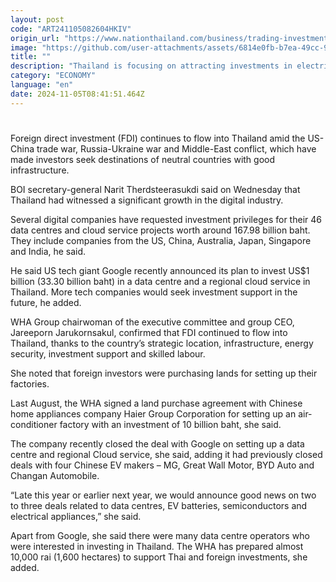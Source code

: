 ```yaml
---
layout: post
code: "ART241105082604HKIV"
origin_url: "https://www.nationthailand.com/business/trading-investment/40042405"
image: "https://github.com/user-attachments/assets/6814e0fb-b7ea-49cc-9187-b84be6d420a1"
title: ""
description: "Thailand is focusing on attracting investments in electric vehicles (EVs) and its components, semiconductors, digital, future foods and renewable energy to boost the country’s potential amid global challenges, the Board of Investment (BOI) said."
category: "ECONOMY"
language: "en"
date: 2024-11-05T08:41:51.464Z
---
```


# 









Foreign direct investment (FDI) continues to flow into Thailand amid the US-China trade war, Russia-Ukraine war and Middle-East conflict, which have made investors seek destinations of neutral countries with good infrastructure.

BOI secretary-general Narit Therdsteerasukdi said on Wednesday that Thailand had witnessed a significant growth in the digital industry.

Several digital companies have requested investment privileges for their 46 data centres and cloud service projects worth around 167.98 billion baht. They include companies from the US, China, Australia, Japan, Singapore and India, he said.

He said US tech giant Google recently announced its plan to invest US$1 billion (33.30 billion baht) in a data centre and a regional cloud service in Thailand. More tech companies would seek investment support in the future, he added.

WHA Group chairwoman of the executive committee and group CEO, Jareeporn Jarukornsakul, confirmed that FDI continued to flow into Thailand, thanks to the country’s strategic location, infrastructure, energy security, investment support and skilled labour.

She noted that foreign investors were purchasing lands for setting up their factories.

Last August, the WHA signed a land purchase agreement with Chinese home appliances company Haier Group Corporation for setting up an air-conditioner factory with an investment of 10 billion baht, she said.

The company recently closed the deal with Google on setting up a data centre and regional Cloud service, she said, adding it had previously closed deals with four Chinese EV makers – MG, Great Wall Motor, BYD Auto and Changan Automobile.

“Late this year or earlier next year, we would announce good news on two to three deals related to data centres, EV batteries, semiconductors and electrical appliances,” she said.

Apart from Google, she said there were many data centre operators who were interested in investing in Thailand. The WHA has prepared almost 10,000 rai (1,600 hectares) to support Thai and foreign investments, she added.

